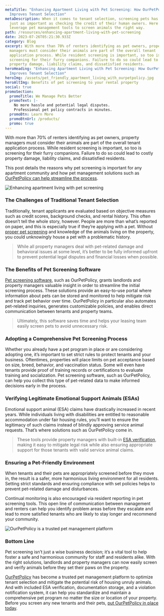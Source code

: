```yaml
---
metaTitle: "Enhancing Apartment Living with Pet Screening: How OurPetPolicy
  Improves Tenant Selection"
metaDescription: When it comes to tenant selection, screening pets has become
  just as important as checking the credit of their human owners. Here’s how to
  leverage pet management tools to screen animals the right way.
path: /resources/enhancing-apartment-living-with-pet-screening
date: 2023-07-26T05:21:30.933Z
category: Blog
excerpt: With more than 70% of renters identifying as pet owners, property
  managers must consider their animals are part of the overall tenant
  application process. While resident screening is important, so too is
  screening for their furry companions. Failure to do so could lead to costly
  property damage, liability claims, and dissatisfied residents.
heroHeading: "Enhancing Apartment Living with Pet Screening: How OurPetPolicy
  Improves Tenant Selection"
heroImg: /assets/pet_friendly_apartment_living_with_ourpetpolicy.jpg
heroAltImg: Benefits of pet screening to your rental property
social: true
promoSection:
  promoTitle: We Manage Pets Better
  promoText: |-
    No more hassle and potential legal disputes. 
    Professional pet policy contracts in minutes.
  promoBtn: Learn More
  promoBtnUrl: /products/
  promo: true
---
```

With more than 70% of renters identifying as pet owners, property managers must consider their animals are part of the overall tenant application process. While resident screening is important, so too is screening for their furry companions. Failure to do so could lead to costly property damage, liability claims, and dissatisfied residents.

This post details the reasons why pet screening is important for any apartment community and how pet management solutions such as [OurPetPolicy can help streamline the process](https://landlordtech.com/products).

![Enhancing apartment living with pet screening](/assets/pet_management_program_for_rental_apartment.png)

### The Challenges of Traditional Tenant Selection

Traditionally, tenant applicants are evaluated based on objective measures such as credit scores, background checks, and rental history. This often doesn’t tell the whole story, however. People are more than what’s reported on paper, and this is especially true if they’re applying with a pet. Without [proper pet screening](https://landlordtech.com/resources/best-practices-to-properly-screen-pets-for-apartments) and knowledge of the animals living on the property, you could unknowingly house a pet with a problematic history. 

> While all property managers deal with pet-related damage and behavioral issues at some level, it’s better to be fully informed upfront to prevent potential legal disputes and financial losses when possible.

### The Benefits of Pet Screening Software

[Pet screening software](https://landlordtech.com/resources/pet-management-software-benefits-and-roi), such as OurPetPolicy, grants landlords and property managers valuable insight in order to streamline the initial screening process. These solutions provide an easy-to-use portal where information about pets can be stored and monitored to help mitigate risk and track pet behavior over time. OurPetPolicy in particular also automates pet-related inquiries, generates customizable policies, and enables direct communication between tenants and property teams. 

> Ultimately, this software saves time and helps your leasing team easily screen pets to avoid unnecessary risk.

### Adopting a Comprehensive Pet Screening Process

Whether you already have a pet program in place or are considering adopting one, it’s important to set strict rules to protect tenants and your business. Oftentimes, properties will place limits on pet acceptance based on size, breed, behavior, and vaccination status. Some will even have tenants provide proof of training records or certifications to evaluate training and socialization. Pet screening software, such as OurPetPolicy, can help you collect this type of pet-related data to make informed decisions early in the process.

### Verifying Legitimate Emotional Support Animals (ESAs)

Emotional support animal (ESA) claims have drastically increased in recent years. While individuals living with disabilities are entitled to reasonable accommodation under fair housing rules, you’ll want to ensure the legitimacy of such claims instead of blindly approving service animal requests. That’s where solutions such as OurPetPolicy come in. 

> These tools provide property managers with built-in [ESA verification](https://landlordtech.com/resources/seven-ESA-loopholes-commonly-used-by-tenants-and-how-to-close-them), making it easy to mitigate legal risk while also ensuring appropriate support for those tenants with valid service animal claims.

### Ensuring a Pet-Friendly Environment

When tenants and their pets are appropriately screened before they move in, the result is a safer, more harmonious living environment for all residents. Setting strict standards and ensuring compliance with set policies helps to prevent pet-related damage and disturbances. 

Continual monitoring is also encouraged via resident reporting in pet screening tools. This open line of communication between management and renters can help you identify problem areas before they escalate and lead to more satisfied tenants who are likely to stay longer and recommend your community. 

![OurPetPolicy is a trusted pet management platform](/assets/pet_friendly_rental_property_with_ourpetpolicy.png)

### Bottom Line

Pet screening isn’t just a wise business decision; it’s a vital tool to help foster a safe and harmonious community for staff and residents alike. With the right solutions, landlords and property managers can now easily screen and verify animals before they set their paws on the property.

[OurPetPolicy](https://ourpetpolicy.com/) has become a trusted pet management platform to optimize tenant selection and mitigate the potential risk of housing unruly animals. And with included ESA verification, documentation storage, and a violation notification system, it can help you standardize and maintain a comprehensive pet program no matter the size or location of your property. 
Before you screen any new tenants and their pets, [put OurPetPolicy in place today](https://app.ourpetpolicy.com/sign-up).